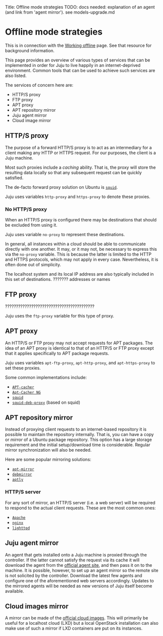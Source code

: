 Title: Offline mode strategies
TODO:  docs needed: explanation of an agent (and link from 'agent mirror'). see models-upgrade.md

# Offline mode strategies

This is in connection with the [Working offline][charms-offline] page. See
that resource for background information.

This page provides an overview of various types of services that can be
implemented in order for Juju to live happily in an internet-deprived
environment. Common tools that can be used to achieve such services are also
listed.

The services of concern here are:

 - HTTP/S proxy
 - FTP proxy
 - APT proxy
 - APT repository mirror
 - Juju agent mirror
 - Cloud image mirror

## HTTP/S proxy

The purpose of a forward HTTP/S proxy is to act as an intermediary for a client
making any HTTP or HTTPS request. For our purposes, the client is a Juju
machine.

Most such proxies include a *caching* ability. That is, the proxy will store
the resulting data locally so that any subsequent request can be quickly
satisfied.

The de-facto forward proxy solution on Ubuntu is [`squid`][upstream-squid].

Juju uses variables `http-proxy` and `https-proxy` to denote these proxies.

### No HTTP/S proxy

When an HTTP/S proxy is configured there may be destinations that should be
excluded from using it.

Juju uses variable `no-proxy` to represent these destinations.

In general, all instances within a cloud should be able to communicate directly
with one another. It may, or it may not, be necessary to express this via the
`no-proxy` variable. This is because the latter is limited to the HTTP and
HTTPS protocols, which may not apply in every case. Nevertheless, it is often
done out of simplicity.

The localhost system and its local IP address are also typically included in
this set of destinations. ??????? addresses or names

## FTP proxy

?????????????????????????????????????????

Juju uses the `ftp-proxy` variable for this type of proxy.

## APT proxy

An HTTP/S or FTP proxy may not accept requests for APT packages. The idea of an
APT proxy is identical to that of an HTTP/S or FTP proxy except that it applies
specifically to APT package requests.

Juju uses variables `apt-ftp-proxy`, `apt-http-proxy`, and `apt-https-proxy`
to set these proxies.

Some common implementations include:

 - [`APT-cacher`][upstream-apt-cacher]
 - [`Apt-Cacher NG`][upstream-apt-cacher-ng]
 - [`squid`][upstream-squid]
 - [`squid-deb-proxy`][upstream-squid-deb-proxy] (based on squid)

## APT repository mirror

Instead of proxying client requests to an internet-based repository it is
possible to maintain the repository internally. That is, you can have a copy or
*mirror* of a Ubuntu package repository. This option has a large storage
requirement and the initial setup/download time is considerable. Regular mirror
synchronization will also be needed.

Here are some popular mirroring solutions:

 - [`apt-mirror`][upstream-apt-mirror]
 - [`debmirror`][upstream-debmirror]
 - [`aptly`][upstream-aptly]

### HTTP/S server

For any sort of mirror, an HTTP/S server (i.e. a web server) will be required
to respond to the actual client requests. These are the most common ones:

 - [`Apache`][upstream-apache]
 - [`nginx`][upstream-nginx]
 - [`lighttpd`][upstream-lighttpd]

## Juju agent mirror

An agent that gets installed onto a Juju machine is proxied through the
controller. If the latter cannot satisfy the request via its cache it will
download the agent from the [official agent site][upstream-agents], and then
pass it on to the machine. It is possible, however, to set up an agent mirror
so the remote site is not solicited by the controller. Download the latest few
agents and configure one of the aforementioned web servers accordingly.
Updates to the mirrored agents will be needed as new versions of Juju itself
become available.

## Cloud images mirror

A mirror can be made of the [official cloud images][upstream-cloud-images].
This will primarily be useful for a localhost cloud (LXD) but a local OpenStack
installation can also make use of such a mirror if LXD containers are put on
its instances.


<!-- LINKS -->

[charms-offline]: ./charms-offline.html
[upstream-apt-cacher]: https://help.ubuntu.com/community/Apt-Cacher-Server
[upstream-apt-cacher-ng]: https://www.unix-ag.uni-kl.de/~bloch/acng/
[upstream-squid]: http://www.squid-cache.org/
[upstream-nginx]: https://www.nginx.com/resources/wiki/
[upstream-apache]: https://www.apache.org/
[upstream-lighttpd]: https://www.lighttpd.net/
[upstream-apt-mirror]: https://apt-mirror.github.io/
[upstream-debmirror]: http://manpages.ubuntu.com/cgi-bin/search.py?q=debmirror
[upstream-aptly]: https://www.aptly.info/
[upstream-squid-deb-proxy]: https://launchpad.net/squid-deb-proxy
[upstream-agents]: https://streams.canonical.com/juju/tools/agent/
[upstream-cloud-images]: http://cloud-images.ubuntu.com/
